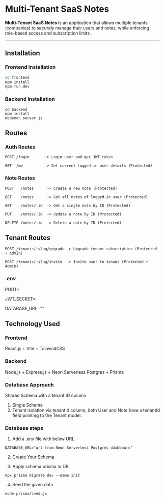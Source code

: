 # Multi-Tenant SaaS Notes

**Multi-Tenant SaaS Notes** is an application that allows multiple tenants (companies) to securely manage their users and notes, while enforcing role-based access and subscription limits.

---

## Installation

### Frontend Installation
```bash
cd frontend
npm install
npm run dev
```

### Backend Installation
```
cd backend
npm install
nodemon server.js
```

## Routes

### Auth Routes
```
POST /login       -> Login user and get JWT token

GET  /me          -> Get current logged-in user details (Protected)
```

### Note Routes
```
POST   /notes      -> Create a new note (Protected)

GET    /notes      -> Get all notes of logged-in user (Protected)

GET    /notes/:id  -> Get a single note by ID (Protected)

PUT    /notes/:id  -> Update a note by ID (Protected)

DELETE /notes/:id  -> Delete a note by ID (Protected)
```

## Tenant Routes
```
POST /tenants/:slug/upgrade -> Upgrade tenant subscription (Protected + Admin)

POST /tenants/:slug/invite  -> Invite user to tenant (Protected + Admin)
```
### .env
PORT=

JWT_SECRET=

DATABASE_URL=""

## Technology Used
### Frontend
React.js + Vite + TailwindCSS
### Backend
Node.js + Express.js + Neon Serverless Postgres + Prisma
### Database Approach
Shared Schema with a tenant ID column
1) Single Schema
2) Tenant isolation via tenantId column, both User and Note have a tenantId field pointing to the Tenant model.
### Database steps
1) Add a .env file with below URL
```
DATABASE_URL="url from Neon Serverless Postgres dashboard"
```
2) Create Your Schema

3) Apply schema.prisma to DB
```
npx prisma migrate dev --name init
```
4) Seed the given data
```
node prisma/seed.js
```